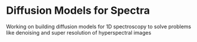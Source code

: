 # Diffusion Models for Spectra

Working on building diffusion models for 1D spectroscopy to solve problems like denoising and super resolution of hyperspectral images
